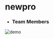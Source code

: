 # newpro  

- ### Team Members
![demo](https://i.giphy.com/media/v1.Y2lkPTc5MGI3NjExeGR4b2JrazByaGpoMmExZjhsMmQ4YjRtZWdndWYxYnI1NjJsYm1nMiZlcD12MV9pbnRlcm5hbF9naWZfYnlfaWQmY3Q9Zw/H1cZVXBmcuz57wAFBc/giphy.gif
)
